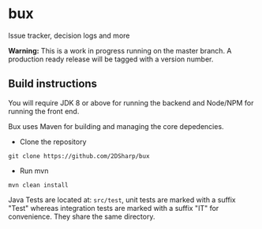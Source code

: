 # bux
Issue tracker, decision logs and more

**Warning:** This is a work in progress running on the master branch. A production ready release will be tagged with a version number.

## Build instructions

You will require JDK 8 or above for running the backend and Node/NPM for running the front end.

Bux uses Maven for building and managing the core depedencies.
 - Clone the repository 
 ```
 git clone https://github.com/2DSharp/bux
 ```
 - Run mvn
 ```
 mvn clean install
 ```
 
 Java Tests are located at: `src/test`, unit tests are marked with a suffix "Test" whereas integration tests are marked with
 a suffix "IT" for convenience. They share the same directory.
 
